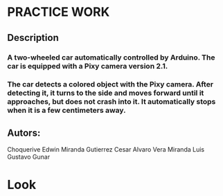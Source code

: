 # PRACTICE WORK
## Description
### A two-wheeled car automatically controlled by Arduino. The car is equipped with a Pixy camera version 2.1.
### The car detects a colored object with the Pixy camera. After detecting it, it turns to the side and moves forward until it approaches, but does not crash into it. It automatically stops when it is a few centimeters away.

## Autors:

Choquerive Edwin
Miranda Gutierrez Cesar Alvaro
Vera Miranda Luis Gustavo
Gunar 

# Look

